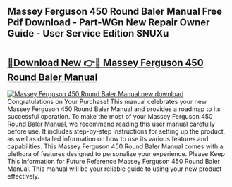 ## Massey Ferguson 450 Round Baler Manual Free Pdf Download - Part-WGn New Repair Owner Guide - User Service Edition SNUXu

# <h2><a href="http://bc95209.oget.top/?id=Massey+Ferguson+450+Round+Baler+Manual">🔗Download New 👉🔴 Massey Ferguson 450 Round Baler Manual</a></h2>

[![Massey Ferguson 450 Round Baler Manual new download](https://i.imgur.com/5g1atiW.png)](http://bc95209.oget.top/?id=Massey+Ferguson+450+Round+Baler+Manual)
Congratulations on Your Purchase! This manual celebrates your new Massey Ferguson 450 Round Baler Manual and provides a roadmap to its successful operation. To make the most of your Massey Ferguson 450 Round Baler Manual, we recommend reading this user manual carefully before use. It includes step-by-step instructions for setting up the product, as well as detailed information on how to use its various features and capabilities. This Massey Ferguson 450 Round Baler Manual comes with a plethora of features designed to personalize your experience. Please Keep This Information for Future Reference Massey Ferguson 450 Round Baler Manual. This manual will be your reliable guide to using your new product effectively.
